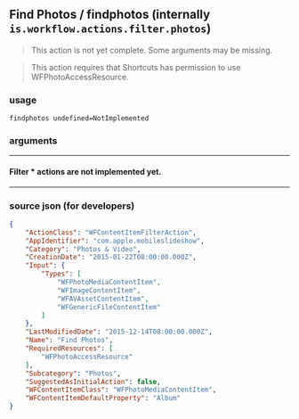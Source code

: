 
## Find Photos / findphotos (internally `is.workflow.actions.filter.photos`)

> This action is not yet complete. Some arguments may be missing.

> This action requires that Shortcuts has permission to use WFPhotoAccessResource.



### usage
```
findphotos undefined=NotImplemented
```

### arguments

---

#### Filter * actions are not implemented yet.

---

### source json (for developers)

```json
{
	"ActionClass": "WFContentItemFilterAction",
	"AppIdentifier": "com.apple.mobileslideshow",
	"Category": "Photos & Video",
	"CreationDate": "2015-01-22T08:00:00.000Z",
	"Input": {
		"Types": [
			"WFPhotoMediaContentItem",
			"WFImageContentItem",
			"WFAVAssetContentItem",
			"WFGenericFileContentItem"
		]
	},
	"LastModifiedDate": "2015-12-14T08:00:00.000Z",
	"Name": "Find Photos",
	"RequiredResources": [
		"WFPhotoAccessResource"
	],
	"Subcategory": "Photos",
	"SuggestedAsInitialAction": false,
	"WFContentItemClass": "WFPhotoMediaContentItem",
	"WFContentItemDefaultProperty": "Album"
}
```
